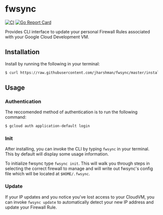 # fwsync

[![CI](https://github.com/jharshman/fwsync/actions/workflows/ci.yaml/badge.svg)](https://github.com/jharshman/fwsync/actions/workflows/ci.yaml)
[![Go Report Card](https://goreportcard.com/badge/github.com/jharshman/fwsync)](https://goreportcard.com/report/github.com/jharshman/fwsync)

Provides CLI interface to update your personal Firewall Rules
associated with your Google Cloud Development VM.

## Installation

Install by running the following in your terminal:
```bash
$ curl https://raw.githubusercontent.com/jharshman/fwsync/master/install.sh | sh
```

## Usage

### Authentication
The reccomended method of authentication is to run the following command:

```bash
$ gcloud auth application-default login
```

### Init
After installing, you can invoke the CLI by typing `fwsync` in your terminal.
This by default will display some usage information.

To initialize fwsync type `fwsync init`. This will walk you through steps in
selecting the correct firewall to manage and will write out fwsync's config file
which will be located at `$HOME/.fwsync`.

### Update
If your IP updates and you notice  you've lost access to your CloudVM,
you can invoke `fwsync update` to automatically detect your new IP address
and update your Firewall Rule.
